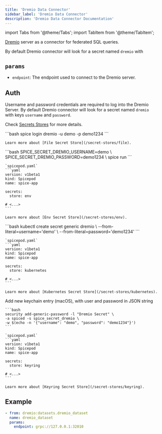 ```yaml
---
title: 'Dremio Data Connector'
sidebar_label: 'Dremio Data Connector'
description: 'Dremio Data Connector Documentation'
---
```


import Tabs from '@theme/Tabs';
import TabItem from '@theme/TabItem';

[Dremio](https://www.dremio.com/) server as a connector for federated SQL queries.

By default Dremio connector will look for a secret named `dremio` with 

## `params`

- `endpoint`: The endpoint used to connect to the Dremio server.

## Auth

Username and password credentials are required to log into the Dremio Server.
By default Dremio connector will look for a secret named `dremio` with keys `username` and `password`.

Check [Secrets Stores](/secret-stores) for more details.

<Tabs>
  <TabItem value="local" label="Local" default>
    ```bash
    spice login dremio -u demo -p demo1234
    ```

    Learn more about [File Secret Store](/secret-stores/file).
  </TabItem>
  <TabItem value="env" label="Env">
    ```bash
    SPICE_SECRET_DREMIO_USERNAME=demo \
    SPICE_SECRET_DREMIO_PASSWORD=demo1234 \
    spice run
    ```

    `spicepod.yaml`
    ```yaml
    version: v1beta1
    kind: Spicepod
    name: spice-app

    secrets:
      store: env
    
    # <...>
    ```

    Learn more about [Env Secret Store](/secret-stores/env).
  </TabItem>
  <TabItem value="k8s" label="Kubernetes">
    ```bash
    kubectl create secret generic dremio \
      --from-literal=username='demo' \
      --from-literal=password='demo1234'
    ```

    `spicepod.yaml`
    ```yaml
    version: v1beta1
    kind: Spicepod
    name: spice-app

    secrets:
      store: kubernetes
    
    # <...>
    ```

    Learn more about [Kubernetes Secret Store](/secret-stores/kubernetes).
  </TabItem>
  <TabItem value="keyring" label="Keyring">
    Add new keychain entry (macOS), with user and password in JSON string

    ```bash
    security add-generic-password -l "Dremio Secret" \
    -a spiced -s spice_secret_dremio \
    -w $(echo -n '{"username": "demo", "password": "demo1234"}')
    ```

    `spicepod.yaml`
    ```yaml
    version: v1beta1
    kind: Spicepod
    name: spice-app

    secrets:
      store: keyring
    
    # <...>
    ```

    Learn more about [Keyring Secret Store](/secret-stores/keyring).
  </TabItem>
</Tabs>

## Example

```yaml
- from: dremio:datasets.dremio_dataset
  name: dremio_dataset
  params:
    endpoint: grpc://127.0.0.1:32010
```
